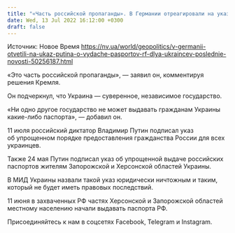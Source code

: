 ```yaml
---
title: "«Часть российской пропаганды». В Германии отреагировали на указ Путина об упрощенной выдаче паспортов РФ для украинцев"
date: Wed, 13 Jul 2022 16:12:00 +0300
draft: false
---
```

Источник: Новое Время https://nv.ua/world/geopolitics/v-germanii-otvetili-na-ukaz-putina-o-vydache-pasportov-rf-dlya-ukraincev-poslednie-novosti-50256187.html


«Это часть российской пропаганды», — заявил он, комментируя решения Кремля.

Он подчеркнул, что Украина — суверенное, независимое государство.

«Ни одно другое государство не может выдавать гражданам Украины какие-либо паспорта», — добавил он.

11 июля российский диктатор Владимир Путин подписал указ об упрощенном порядке предоставления гражданства России для всех украинцев. 

Также 24 мая Путин подписал указ об упрощенной выдаче российских паспортов жителям Запорожской и Херсонской областей Украины.

В МИД Украины назвали такой указ юридически ничтожным и таким, который не будет иметь правовых последствий.

11 июня в захваченных РФ частях Херсонской и Запорожской областей местному населению начали выдавать паспорта РФ.

Присоединяйтесь к нам в соцсетях Facebook, Telegram и Instagram.
